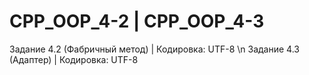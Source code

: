 # CPP_OOP_4-2 | CPP_OOP_4-3
Задание 4.2 (Фабричный метод) | Кодировка: UTF-8 \n Задание 4.3 (Адаптер) | Кодировка: UTF-8 

